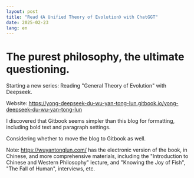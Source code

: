 ```yaml
---
layout: post
title: "Read 《A Unified Theory of Evolution》 with ChatGGT"
date: 2025-02-23
lang: en
---
```


# The purest philosophy, the ultimate questioning.

Starting a new series: Reading "General Theory of Evolution" with Deepseek.

Website: https://yong-deepseek-du-wu-yan-tong-lun.gitbook.io/yong-deepseek-du-wu-yan-tong-lun

I discovered that Gitbook seems simpler than this blog for formatting, including bold text and paragraph settings.

Considering whether to move the blog to Gitbook as well.


Note: <a href=" https://wuyantonglun.com/">https://wuyantonglun.com/</a> has the electronic version of the book, in Chinese, and more comprehensive materials, including the "Introduction to Chinese and Western Philosophy" lecture, and "Knowing the Joy of Fish", "The Fall of Human", interviews, etc.

